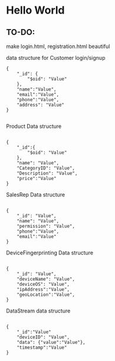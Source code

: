 <h1> Hello World </h1>

<h2> TO-DO: </h2>

make login.html, registration.html beautiful


data structure for Customer login/signup
```
{
    "_id": {
        "$oid": "Value"
    },
    "name":"Value",
    "email":"Value",
    "phone":"Value",
    "address": "Value"
}


```

Product Data structure

```

{
    "_id":{
        "$oid": "Value"
    },
    "name": "Value",
    "CategoryID": "Value",
    "Description": "Value",
    "price":"Value"
}

```

SalesRep Data structure

```

{
    "_id": "Value",
    "name": "Value",
    "permission": "Value",
    "phone":"Value",
    "email":"Value"
}

```
DeviceFingerprinting Data structure

```

{
    "_id": "Value",
    "deviceName": "Value",
    "deviceOS": "Value",
    "ipAddress":"Value",
    "geoLocation":"Value",
}

```
DataStream data structure

```

{
    "_id":"Value"
    "deviceID": "Value",
    "data": {"value":"Value"},
    "timestamp":"Value"
}

```
